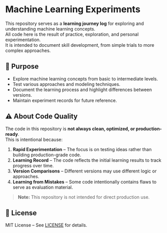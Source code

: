 # Machine Learning Experiments

This repository serves as a **learning journey log** for exploring and understanding machine learning concepts.  
All code here is the result of practice, exploration, and personal experimentation.  
It is intended to document skill development, from simple trials to more complex approaches.

## 🎯 Purpose
- Explore machine learning concepts from basic to intermediate levels.
- Test various approaches and modeling techniques.
- Document the learning process and highlight differences between versions.
- Maintain experiment records for future reference.

## ⚠️ About Code Quality
The code in this repository is **not always clean, optimized, or production-ready**.  
This is intentional because:
1. **Rapid Experimentation** – The focus is on testing ideas rather than building production-grade code.
2. **Learning Record** – The code reflects the initial learning results to track progress over time.
3. **Version Comparisons** – Different versions may use different logic or approaches.
4. **Learning from Mistakes** – Some code intentionally contains flaws to serve as evaluation material.

> **Note:** This repository is not intended for direct production use.


## 📜 License
MIT License – See [LICENSE](LICENSE) for details.
